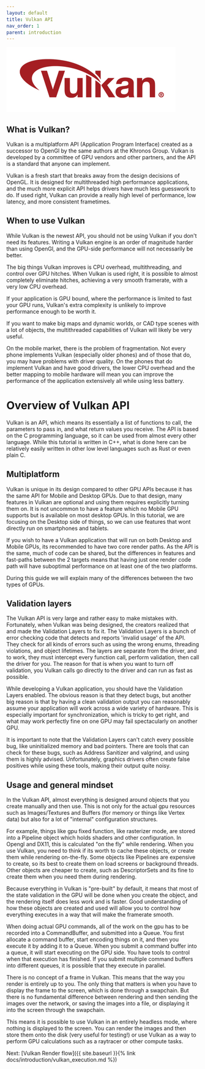 ```yaml
---
layout: default
title: Vulkan API
nav_order: 1
parent: introduction
---
```


![VulkanLogo](/assets/images/Vulkan_170px_Dec16.jpg)

## What is Vulkan?

Vulkan is a multiplatform API (Application Program Interface) created as a successor to OpenGl by the same authors at the Khronos Group.
Vulkan is developed by a committee of GPU vendors and other partners, and the API is a standard that anyone can implement.

Vulkan is a fresh start that breaks away from the design decisions of OpenGL. It is designed for multithreaded high performance applications, and the much more explicit API helps drivers have much less guesswork to do. If used right, Vulkan can provide a really high level of performance, low latency, and more consistent frametimes.


## When to use Vulkan

While Vulkan is the newest API, you should not be using Vulkan if you don't need its features.
Writing a Vulkan engine is an order of magnitude harder than using OpenGl, and the GPU-side performance will not necessarily be better.

The big things Vulkan improves is CPU overhead, multithreading, and control over GPU hitches.
When Vulkan is used right, it is possible to almost completely eliminate hitches, achieving a very smooth framerate, with a very low CPU overhead.

If your application is GPU bound, where the performance is limited to fast your GPU runs, Vulkan's extra complexity is unlikely to improve performance enough to be worth it.

If you want to make big maps and dynamic worlds, or CAD type scenes with a lot of objects, the multithreaded capabilities of Vulkan will likely be very useful.

On the mobile market, there is the problem of fragmentation. Not every phone implements Vulkan (especially older phones) and of those that do, you may have problems with driver quality. On the phones that do implement Vulkan and have good drivers, the lower CPU overhead and the better mapping to mobile hardware will mean you can improve the performance of the application extensively all while using less battery.


# Overview of Vulkan API

Vulkan is an API, which means its essentially a list of functions to call, the parameters to pass in, and what return values you receive. 
The API is based on the C programming language, so it can be used from almost every other language. While this tutorial is written in C++, what is done here can be relatively easily written in other low level languages such as Rust or even plain C.

## Multiplatform

Vulkan is unique in its design compared to other GPU APIs because it has the same API for Mobile and Desktop GPUs. Due to that design, many features in Vulkan are optional and using them requires explicitly turning them on. It is not uncommon to have a feature which no Mobile GPU supports but is available on most desktop GPUs. In this tutorial, we are focusing on the Desktop side of things, so we can use features that wont directly run on smartphones and tablets. 

If you wish to have a Vulkan application that will run on both Desktop and Mobile GPUs, its recommended to have two core render paths. As the API is the same, much of code can be shared, but the differences in features and fast-paths between the 2 targets means that having just one render code path will have suboptimal performance on at least one of the two platforms. 

During this guide we will explain many of the differences between the two types of GPUs.

## Validation layers

The Vulkan API is very large and rather easy to make mistakes with. Fortunately, when Vulkan was being designed, the creators realized that and made the Validation Layers to fix it. The Validation Layers is a bunch of error checking code that detects and reports 'invalid usage' of the API. They check for all kinds of errors such as using the wrong enums, threading violations, and object lifetimes. The layers are separate from the driver, and to work, they must intercept every function call, perform validation, then call the driver for you. The reason for that is when you want to turn off validation, you Vulkan calls go directly to the driver and can run as fast as possible.

While developing a Vulkan application, you should have the Validation Layers enabled. The obvious reason is that they detect bugs, but another big reason is that by having a clean validation output you can reasonably assume your application will work across a wide variety of hardware. This is especially important for synchronization, which is tricky to get right, and what may work perfectly fine on one GPU may fail spectacularly on another GPU.

It is important to note that the Validation Layers can't catch every possible bug, like uninitialized memory and bad pointers. There are tools that can check for these bugs, such as Address Sanitizer and valgrind, and using them is highly advised. Unfortunately, graphics drivers often create false positives while using these tools, making their output quite noisy. 

## Usage and general mindset

In the Vulkan API, almost everything is designed around objects that you create manually and then use. This is not only for the actual gpu resources such as Images/Textures and Buffers (for memory or things like Vertex data) but also for a lot of "internal" configuration structures.

For example, things like gpu fixed function, like rasterizer mode, are stored into a Pipeline object which holds shaders and other configuration. In Opengl and DX11, this is calculated "on the fly" while rendering.
When you use Vulkan, you need to think if its worth to cache these objects, or create them while rendering on-the-fly. Some objects like Pipelines are expensive to create, so its best to create them on load screens or background threads. Other objects are cheaper to create, such as DescriptorSets and its fine to create them when you need them during rendering.

Because everything in Vulkan is "pre-built" by default, it means that most of the state validation in the GPU will be done when you create the object, and the rendering itself does less work and is faster. Good understanding of how these objects are created and used will allow you to control how everything executes in a way that will make the framerate smooth.

When doing actual GPU commands, all of the work on the gpu has to be recorded into a CommandBuffer, and submitted into a Queue. You first allocate a command buffer, start encoding things on it, and then you execute it by adding it to a Queue. When you submit a command buffer into a queue, it will start executing on the GPU side. You have tools to control when that execution has finished. If you submit multiple command buffers into different queues, it is possible that they execute in parallel.

There is no concept of a frame in Vulkan. This means that the way you render is entirely up to you. The only thing that matters is when you have to display the frame to the screen, which is done through a swapchain. But there is no fundamental difference between rendering and then sending the images over the network, or saving the images into a file, or displaying it into the screen through the swapchain.

This means it is possible to use Vulkan in an entirely headless mode, where nothing is displayed to the screen. You can render the images and then store them onto the disk (very useful for testing!) or use Vulkan as a way to perform GPU calculations such as a raytracer or other compute tasks.

Next: [Vulkan Render flow]({{ site.baseurl }}{% link docs/introduction/vulkan_execution.md %})